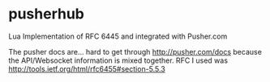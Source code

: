 pusherhub
=========

Lua Implementation of RFC 6445 and integrated with Pusher.com

The pusher docs are... hard to get through http://pusher.com/docs because the API/Websocket information is mixed together. RFC I used was http://tools.ietf.org/html/rfc6455#section-5.5.3
